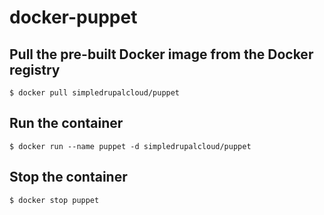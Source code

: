 docker-puppet
=============

Pull the pre-built Docker image from the Docker registry
--------------------------------------------------------

    $ docker pull simpledrupalcloud/puppet

Run the container
-----------------

    $ docker run --name puppet -d simpledrupalcloud/puppet

Stop the container
------------------

    $ docker stop puppet